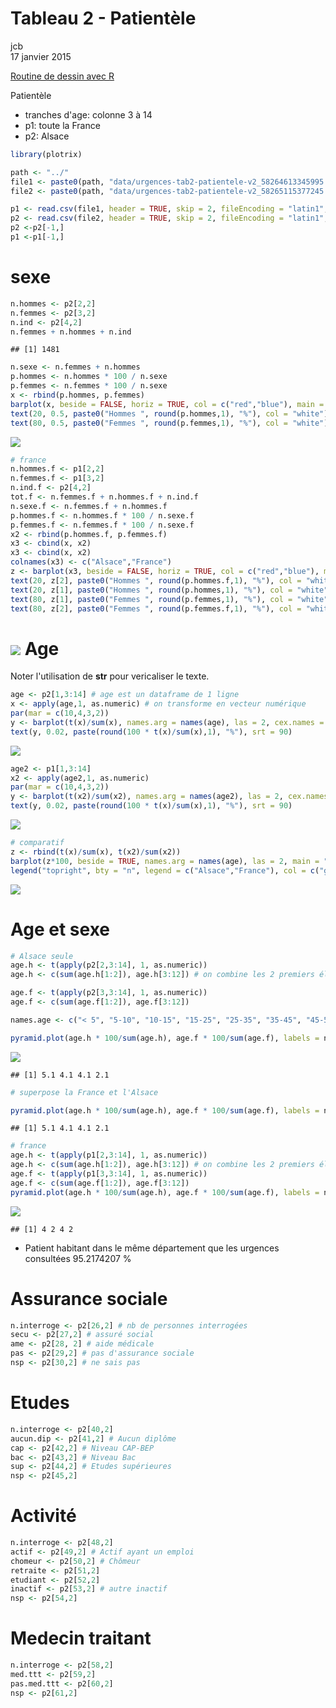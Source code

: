 # Tableau 2 - Patientèle
jcb  
17 janvier 2015  

[Routine de dessin avec R](http://rpackages.ianhowson.com/cran/plotrix/)

Patientèle

- tranches d'age: colonne 3 à 14
- p1: toute la France
- p2: Alsace


```r
library(plotrix)

path <- "../"
file1 <- paste0(path, "data/urgences-tab2-patientele-v2_58264613345995.csv") # France
file2 <- paste0(path, "data/urgences-tab2-patientele-v2_58265115377245.csv") # Alsace

p1 <- read.csv(file1, header = TRUE, skip = 2, fileEncoding = "latin1", blank.lines.skip = TRUE)
p2 <- read.csv(file2, header = TRUE, skip = 2, fileEncoding = "latin1", blank.lines.skip = TRUE)
p2 <-p2[-1,]
p1 <-p1[-1,]
```

sexe
====


```r
n.hommes <- p2[2,2]
n.femmes <- p2[3,2]
n.ind <- p2[4,2]
n.femmes + n.hommes + n.ind
```

```
## [1] 1481
```

```r
n.sexe <- n.femmes + n.hommes
p.hommes <- n.hommes * 100 / n.sexe
p.femmes <- n.femmes * 100 / n.sexe
x <- rbind(p.hommes, p.femmes)
barplot(x, beside = FALSE, horiz = TRUE, col = c("red","blue"), main = "Sexe", names.arg = c("Alsace"))
text(20, 0.5, paste0("Hommes ", round(p.hommes,1), "%"), col = "white")
text(80, 0.5, paste0("Femmes ", round(p.femmes,1), "%"), col = "white")
```

![](patientele_files/figure-html/sexe-1.png) 

```r
# france
n.hommes.f <- p1[2,2]
n.femmes.f <- p1[3,2]
n.ind.f <- p2[4,2]
tot.f <- n.femmes.f + n.hommes.f + n.ind.f
n.sexe.f <- n.femmes.f + n.hommes.f
p.hommes.f <- n.hommes.f * 100 / n.sexe.f
p.femmes.f <- n.femmes.f * 100 / n.sexe.f
x2 <- rbind(p.hommes.f, p.femmes.f)
x3 <- cbind(x, x2)
x3 <- cbind(x, x2)
colnames(x3) <- c("Alsace","France")
z <- barplot(x3, beside = FALSE, horiz = TRUE, col = c("red","blue"), main = "Sexe")
text(20, z[2], paste0("Hommes ", round(p.hommes.f,1), "%"), col = "white")
text(20, z[1], paste0("Hommes ", round(p.hommes,1), "%"), col = "white")
text(80, z[1], paste0("Femmes ", round(p.femmes,1), "%"), col = "white")
text(80, z[2], paste0("Femmes ", round(p.femmes.f,1), "%"), col = "white")
```

![](patientele_files/figure-html/sexe-2.png) 
Age
===

Noter l'utilisation de __str__ pour vericaliser le texte.


```r
age <- p2[1,3:14] # age est un dataframe de 1 ligne
x <- apply(age,1, as.numeric) # on transforme en vecteur numérique
par(mar = c(10,4,3,2))
y <- barplot(t(x)/sum(x), names.arg = names(age), las = 2, cex.names = 0.8, main = paste0("Passages par âge en Alsace (n = ", round(sum(x),0),")"), ylab = "Fréquence", col = "cornflowerblue")
text(y, 0.02, paste(round(100 * t(x)/sum(x),1), "%"), srt = 90)
```

![](patientele_files/figure-html/age-1.png) 

```r
age2 <- p1[1,3:14]
x2 <- apply(age2,1, as.numeric)
par(mar = c(10,4,3,2))
y <- barplot(t(x2)/sum(x2), names.arg = names(age2), las = 2, cex.names = 0.8, main = paste0("Passages par âge en France (n = ", round(sum(x2),0),")"), ylab = "Fréquence", col = "cornflowerblue")
text(y, 0.02, paste(round(100 * t(x)/sum(x),1), "%"), srt = 90)
```

![](patientele_files/figure-html/age-2.png) 

```r
# comparatif
z <- rbind(t(x)/sum(x), t(x2)/sum(x2))
barplot(z*100, beside = TRUE, names.arg = names(age), las = 2, main = "Passages par age en Alsace et en France", ylab = "Pourcentages")
legend("topright", bty = "n", legend = c("Alsace","France"), col = c("gray10", "gray90"), pch = 16)
```

![](patientele_files/figure-html/age-3.png) 

Age et sexe
===========
 

```r
# Alsace seule
age.h <- t(apply(p2[2,3:14], 1, as.numeric))
age.h <- c(sum(age.h[1:2]), age.h[3:12]) # on combine les 2 premiers éléments pour avoir une classe 0 à 5 ans

age.f <- t(apply(p2[3,3:14], 1, as.numeric))
age.f <- c(sum(age.f[1:2]), age.f[3:12])

names.age <- c("< 5", "5-10", "10-15", "15-25", "25-35", "35-45", "45-55", "55-65", "65-75", "75-85", "> 85")

pyramid.plot(age.h * 100/sum(age.h), age.f * 100/sum(age.f), labels = names.age, top.labels = c("Hommes", "ages (années)", "Femmes"), main = "Pyramide des ages en Alsace", labelcex = 0.8, show.values = TRUE)
```

![](patientele_files/figure-html/age_sexe-1.png) 

```
## [1] 5.1 4.1 4.1 2.1
```


```r
# superpose la France et l'Alsace

pyramid.plot(age.h * 100/sum(age.h), age.f * 100/sum(age.f), labels = names.age, top.labels = c("Hommes", "ages (années)", "Femmes"), main = "Pyramide des ages en Alsace et en France", labelcex = 0.8, add = FALSE)
```

```
## [1] 5.1 4.1 4.1 2.1
```

```r
# france
age.h <- t(apply(p1[2,3:14], 1, as.numeric))
age.h <- c(sum(age.h[1:2]), age.h[3:12]) # on combine les 2 premiers éléments pour avoir une classe 0 à 5 ans
age.f <- t(apply(p1[3,3:14], 1, as.numeric))
age.f <- c(sum(age.f[1:2]), age.f[3:12])
pyramid.plot(age.h * 100/sum(age.h), age.f * 100/sum(age.f), labels = names.age, top.labels = c("Hommes", "ages (années)", "Femmes"), labelcex = 0.8, add = TRUE,  lxcol =  smoothColors("red", alpha = 0.5), rxcol = smoothColors("blue", alpha = 0.5), show.values = TRUE)
```

![](patientele_files/figure-html/pyramide2-1.png) 

```
## [1] 4 2 4 2
```

- Patient habitant dans le même département que les urgences consultées 95.2174207 %

Assurance sociale
=================


```r
n.interroge <- p2[26,2] # nb de personnes interrogées
secu <- p2[27,2] # assuré social
ame <- p2[28, 2] # aide médicale
pas <- p2[29,2] # pas d'assurance sociale
nsp <- p2[30,2] # ne sais pas
```

Etudes
======


```r
n.interroge <- p2[40,2]
aucun.dip <- p2[41,2] # Aucun diplôme
cap <- p2[42,2] # Niveau CAP-BEP
bac <- p2[43,2] # Niveau Bac
sup <- p2[44,2] # Etudes supérieures
nsp <- p2[45,2]
```

Activité
========
    

```r
n.interroge <- p2[48,2]
actif <- p2[49,2] # Actif ayant un emploi
chomeur <- p2[50,2] # Chômeur
retraite <- p2[51,2]
etudiant <- p2[52,2]
inactif <- p2[53,2] # autre inactif
nsp <- p2[54,2]
```

Medecin traitant
================

```r
n.interroge <- p2[58,2]
med.ttt <- p2[59,2]
pas.med.ttt <- p2[60,2]
nsp <- p2[61,2]
```



